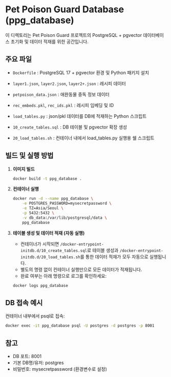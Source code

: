 

# Pet Poison Guard Database (ppg_database)

이 디렉토리는 Pet Poison Guard 프로젝트의 PostgreSQL + pgvector 데이터베이스 초기화 및 데이터 적재를 위한 공간입니다.

## 주요 파일
- `Dockerfile` : PostgreSQL 17 + pgvector 환경 및 Python 패키지 설치
- `layer1.json`, `layer2.json`, `layer2+.json` : 레시피 데이터
- `petpoison_data.json` : 애완동물 중독 정보 데이터
- `rec_embeds.pkl`, `rec_ids.pkl` : 레시피 임베딩 및 ID

- `load_tables.py` : json/pkl 데이터를 DB에 적재하는 Python 스크립트
- `10_create_tables.sql` : DB 테이블 및 pgvector 확장 생성
- `20_load_tables.sh` : 컨테이너 내에서 load_tables.py 실행용 쉘 스크립트

## 빌드 및 실행 방법

1. **이미지 빌드**
    ```bash
    docker build -t ppg_database .
    ```

2. **컨테이너 실행**
    ```bash
    docker run -d --name ppg_database \
        -e POSTGRES_PASSWORD=mysecretpassword \
        -e TZ=Asia/Seoul \
        -p 5432:5432 \
        -v db_data:/var/lib/postgresql/data \
        ppg_database  
    ```


3. **테이블 생성 및 데이터 적재 (자동 실행)**
    - 컨테이너가 시작되면 `/docker-entrypoint-initdb.d/10_create_tables.sql`로 테이블 생성과 `/docker-entrypoint-initdb.d/20_load_tables.sh`를 통한 데이터 적재가 모두 자동으로 실행됩니다.
    - 별도의 명령 없이 컨테이너 실행만으로 모든 데이터가 적재됩니다.
    - 완료 여부는 아래 명령으로 로그를 확인하세요:
    ```bash
    docker logs ppg_database
    ```

## DB 접속 예시

컨테이너 내부에서 psql로 접속:
```bash
docker exec -it ppg_database psql -U postgres -d postgres -p 8001
```

## 참고
- DB 포트: 8001
- 기본 DB명/유저: postgres
- 비밀번호: mysecretpassword (환경변수로 설정)